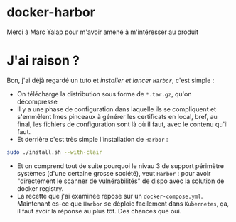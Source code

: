 # docker-harbor
Merci à Marc Yalap pour m'avoir amené à m'intéresser au produit


# J'ai raison ?

Bon, j'ai déjà regardé un tuto et _installer et lancer `Harbor`_, c'est simple : 

* On télécharge la distribution sous forme de `*.tar.gz`, qu'on décompresse
* Il y a une phase de configuration dans laquelle ils se compliquent et s'emmêlent lmes pinceaux à générer les certificats en local, bref, au final, les fichiers de configuration sont là où il faut, avec le contenu qu'il faut.
* Et derrière c'est très simple l'installation de `Harbor`  : 
```bash
sudo ./install.sh --with-clair
```
* Et on comprend tout de suite pourquoi le nivau 3 de support périmètre systèmes (d'une certaine grosse société), veut `Harbor` : pour avoir "directement le scanner de vulnérabilités" de dispo avec la solution de docker registry.
* La recette que j'ai examinée repose sur un `docker-compose.yml`. Maintenant es-ce que `Harbor` se déploie facilement dans `Kubernetes`, ça, il faut avoir la réponse au plus tôt. Des chances que oui.

